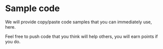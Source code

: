 Sample code
===========

We will provide copy/paste code samples that you can immediately use, here.

Feel free to push code that you think will help others, you will earn points if you do.

